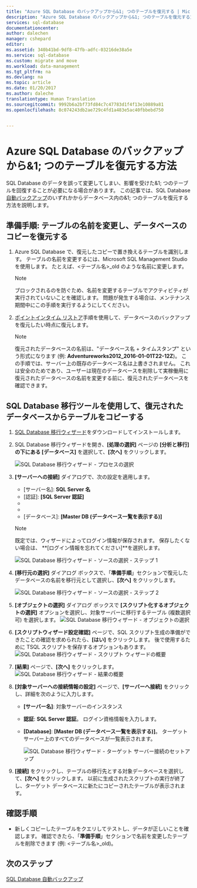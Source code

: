 ```yaml
---
title: "Azure SQL Database のバックアップから&1; つのテーブルを復元する | Microsoft Docs"
description: "Azure SQL Database のバックアップから&1; つのテーブルを復元する方法を説明します。"
services: sql-database
documentationcenter: 
author: dalechen
manager: cshepard
editor: 
ms.assetid: 340b41bd-9df8-47fb-adfc-03216de38a5e
ms.service: sql-database
ms.custom: migrate and move
ms.workload: data-management
ms.tgt_pltfrm: na
ms.devlang: na
ms.topic: article
ms.date: 01/20/2017
ms.author: daleche
translationtype: Human Translation
ms.sourcegitcommit: 9992b6a2bf73fd84c7c47783d1f4f13e10889a81
ms.openlocfilehash: 8c074243db2ae729c4fd1a483e5ac40fbbebd750


---
```

# <a name="how-to-restore-a-single-table-from-an-azure-sql-database-backup"></a>Azure SQL Database のバックアップから&1; つのテーブルを復元する方法
SQL Database のデータを誤って変更してしまい、影響を受けた&1; つのテーブルを回復することが必要になる場合があります。 この記事では、SQL Database [自動バックアップ](sql-database-automated-backups.md)のいずれかからデータベース内の&1; つのテーブルを復元する方法を説明します。

## <a name="preparation-steps-rename-the-table-and-restore-a-copy-of-the-database"></a>準備手順: テーブルの名前を変更し、データベースのコピーを復元する
1. Azure SQL Database で、復元したコピーで置き換えるテーブルを識別します。 テーブルの名前を変更するには、Microsoft SQL Management Studio を使用します。 たとえば、&lt;テーブル名&gt;_old のような名前に変更します。
   
   > [!NOTE]
   > ブロックされるのを防ぐため、名前を変更するテーブルでアクティビティが実行されていないことを確認します。 問題が発生する場合は、メンテナンス期間中にこの手順を実行するようにしてください。
   >

2. [ポイントインタイム リストア](sql-database-recovery-using-backups.md#point-in-time-restore)手順を使用して、データベースのバックアップを復元したい時点に復元します。
   
   > [!NOTE]
   > 復元されたデータベースの名前は、"データベース名 + タイムスタンプ" という形式になります (例: **Adventureworks2012_2016-01-01T22-12Z**)。 この手順では、サーバー上の既存のデータベース名は上書きされません。 これは安全のためであり、ユーザーは現在のデータベースを削除して実稼働用に復元されたデータベースの名前を変更する前に、復元されたデータベースを確認できます。
   
## <a name="copying-the-table-from-the-restored-database-by-using-the-sql-database-migration-tool"></a>SQL Database 移行ツールを使用して、復元されたデータベースからテーブルをコピーする

1. [SQL Database 移行ウィザード](https://sqlazuremw.codeplex.com)をダウンロードしてインストールします。
2. SQL Database 移行ウィザードを開き、**[処理の選択]** ページの **[分析と移行] の下にある [データベース]** を選択して、**[次へ]** をクリックします。

   ![SQL Database 移行ウィザード - プロセスの選択](./media/sql-database-cloud-migrate-restore-single-table-azure-backup/1.png)

3. **[サーバーへの接続]** ダイアログで、次の設定を適用します。

   * [サーバー名]: **SQL Server 名**
   * [認証]: **[SQL Server 認証]**
   * [ログイン]: **ログイン名**
   * [パスワード]: **パスワード**
   * [データベース]: **[Master DB (データベース一覧を表示する)]**
   
   > [!NOTE]
   > 既定では、ウィザードによってログイン情報が保存されます。 保存したくない場合は、 **[ログイン情報を忘れてください]**を選択します。
   >
   
     ![SQL Database 移行ウィザード - ソースの選択 - ステップ 1](./media/sql-database-cloud-migrate-restore-single-table-azure-backup/2.png)
4. **[移行元の選択]** ダイアログ ボックスで、「**準備手順**」セクションで復元したデータベースの名前を移行元として選択し、**[次へ]** をクリックします。
   
    ![SQL Database 移行ウィザード - ソースの選択 - ステップ 2](./media/sql-database-cloud-migrate-restore-single-table-azure-backup/3.png)
5. **[オブジェクトの選択]** ダイアログ ボックスで **[スクリプト化するオブジェクトの選択]** オプションを選択し、対象サーバーに移行するテーブル (複数選択可) を選択します。
   ![SQL Database 移行ウィザード - オブジェクトの選択](./media/sql-database-cloud-migrate-restore-single-table-azure-backup/4.png)
6. **[スクリプトウィザード設定確認]** ページで、SQL スクリプト生成の準備ができたことの確認を求められたら、**[はい]** をクリックします。 後で使用するために TSQL スクリプトを保存するオプションもあります。
   ![SQL Database 移行ウィザード - スクリプト ウィザードの概要](./media/sql-database-cloud-migrate-restore-single-table-azure-backup/5.png)
7. **[結果]** ページで、**[次へ]** をクリックします。
   ![SQL Database 移行ウィザード - 結果の概要](./media/sql-database-cloud-migrate-restore-single-table-azure-backup/6.png)
8. **[対象サーバーへの接続情報の設定]** ページで、**[サーバーへ接続]** をクリックし、詳細を次のように入力します。
   
   * **[サーバー名]**: 対象サーバーのインスタンス
   * **認証**: **SQL Server 認証**。 ログイン資格情報を入力します。
   * **[Database]**: **[Master DB (データベース一覧を表示する)]**。 ターゲット サーバー上のすべてのデータベースが一覧表示されます。
     
     ![SQL Database 移行ウィザード - ターゲット サーバー接続のセットアップ](./media/sql-database-cloud-migrate-restore-single-table-azure-backup/7.png)
9. **[接続]** をクリックし、テーブルの移行先とする対象データベースを選択して、**[次へ]** をクリックします。 以前に生成されたスクリプトの実行が終了し、ターゲット データベースに新たにコピーされたテーブルが表示されます。

## <a name="verification-step"></a>確認手順

- 新しくコピーしたテーブルをクエリしてテストし、データが正しいことを確認します。 確認できたら、「**準備手順**」セクションで名前を変更したテーブルを削除できます  (例: &lt;テーブル名&gt;_old)。

## <a name="next-steps"></a>次のステップ
[SQL Database 自動バックアップ](sql-database-automated-backups.md)




<!--HONumber=Jan17_HO3-->


